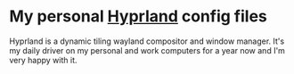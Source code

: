 # My personal [Hyprland](https://hyprland.org/) config files

Hyprland is a dynamic tiling wayland compositor and window manager. It's my
daily driver on my personal and work computers for a year now and I'm very
happy with it.
